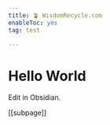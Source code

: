 ```yaml
---
title: 🪴 WisdomRecycle.com
enableToc: yes
tag: test

---
```


# Hello World

Edit in Obsidian.

[[subpage]]

